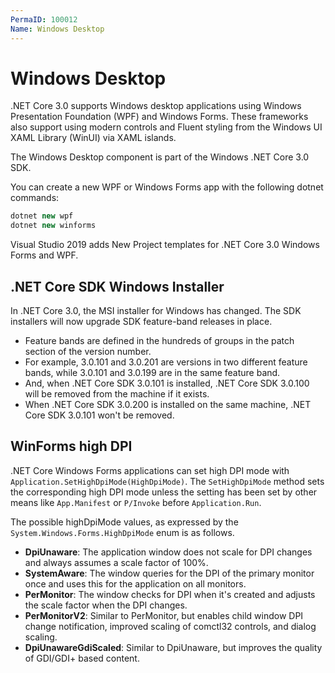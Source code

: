 ```yaml
---
PermaID: 100012
Name: Windows Desktop
---
```


# Windows Desktop

.NET Core 3.0 supports Windows desktop applications using Windows Presentation Foundation (WPF) and Windows Forms. These frameworks also support using modern controls and Fluent styling from the Windows UI XAML Library (WinUI) via XAML islands.

The Windows Desktop component is part of the Windows .NET Core 3.0 SDK.

You can create a new WPF or Windows Forms app with the following dotnet commands:

```csharp
dotnet new wpf
dotnet new winforms
```

Visual Studio 2019 adds New Project templates for .NET Core 3.0 Windows Forms and WPF.

## .NET Core SDK Windows Installer

In .NET Core 3.0, the MSI installer for Windows has changed. The SDK installers will now upgrade SDK feature-band releases in place. 
 - Feature bands are defined in the hundreds of groups in the patch section of the version number. 
 - For example, 3.0.101 and 3.0.201 are versions in two different feature bands, while 3.0.101 and 3.0.199 are in the same feature band. 
 - And, when .NET Core SDK 3.0.101 is installed, .NET Core SDK 3.0.100 will be removed from the machine if it exists. 
 - When .NET Core SDK 3.0.200 is installed on the same machine, .NET Core SDK 3.0.101 won't be removed.

## WinForms high DPI

.NET Core Windows Forms applications can set high DPI mode with `Application.SetHighDpiMode(HighDpiMode)`. The `SetHighDpiMode` method sets the corresponding high DPI mode unless the setting has been set by other means like `App.Manifest` or `P/Invoke` before `Application.Run`.

The possible highDpiMode values, as expressed by the `System.Windows.Forms.HighDpiMode` enum is as follows.  

 - **DpiUnaware**: The application window does not scale for DPI changes and always assumes a scale factor of 100%.
 - **SystemAware**: The window queries for the DPI of the primary monitor once and uses this for the application on all monitors.
 - **PerMonitor**: The window checks for DPI when it's created and adjusts the scale factor when the DPI changes.
 - **PerMonitorV2**: Similar to PerMonitor, but enables child window DPI change notification, improved scaling of comctl32 controls, and dialog scaling.
 - **DpiUnawareGdiScaled**: Similar to DpiUnaware, but improves the quality of GDI/GDI+ based content.
